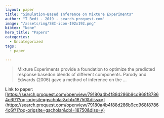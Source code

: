 ```yaml
---
layout: paper
title: "Simulation-Based Inference on Mixture Experiments"
author: "T Bedi - 2019 - search.proquest.com"
image: "/assets/img/SBI-icon-192x192.png"
bibtex: "None"
hero_title: "Papers"
categories:
  - Uncategorized
tags:
  - paper

---
```

>Mixture Experiments provide a foundation to optimize the predicted response basedon blends of different components. Parody and Edwards (2006) gave a method of inference on the …

Link to paper: [https://search.proquest.com/openview/79180a4b4f88d286b9cd968f87864c6f/1?pq-origsite=gscholar&cbl=18750&diss=y](https://search.proquest.com/openview/79180a4b4f88d286b9cd968f87864c6f/1?pq-origsite=gscholar&cbl=18750&diss=y)


